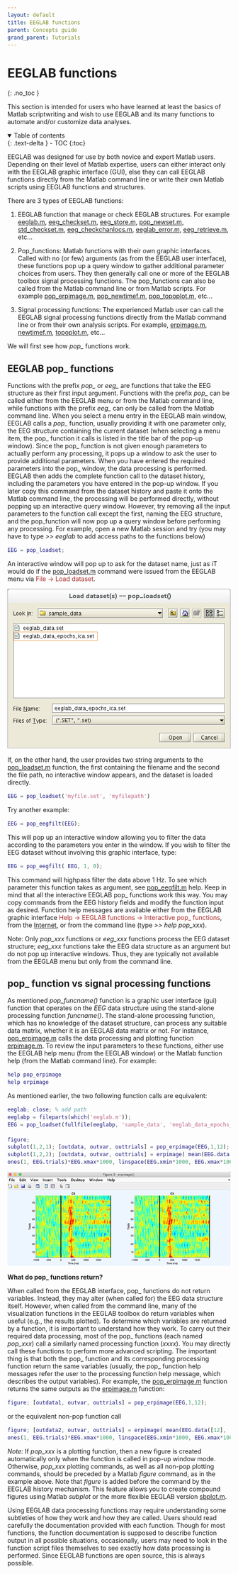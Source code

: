 ```yaml
---
layout: default
title: EEGLAB functions
parent: Concepts guide
grand_parent: Tutorials
---
```

EEGLAB functions
=======
{: .no_toc }

This section is intended for users who have learned at least the basics
of Matlab scriptwriting and wish to use EEGLAB and its many functions
to automate and/or customize data analyses.

<details open markdown="block">
  <summary>
    Table of contents
  </summary>
  {: .text-delta }
- TOC
{:toc}
</details>

EEGLAB was designed for use by both novice and expert Matlab users.
Depending on their level of Matlab expertise, users can either interact
only with the EEGLAB graphic interface (GUI), else they can call EEGLAB
functions directly from the Matlab command line or write their own
Matlab scripts using EEGLAB functions and structures.

There are 3 types of EEGLAB functions:

1.  EEGLAB function that manage or check EEGLAB structures. For example
    [eeglab.m](http://sccn.ucsd.edu/eeglab/locatefile.php?file=eeglab.m), [eeg_checkset.m](http://sccn.ucsd.edu/eeglab/locatefile.php?file=eeg_checkset.m), [eeg_store.m](http://sccn.ucsd.edu/eeglab/locatefile.php?file=eeg_store.m), [pop_newset.m](http://sccn.ucsd.edu/eeglab/locatefile.php?file=pop_newset.m), [std_checkset.m](http://sccn.ucsd.edu/eeglab/locatefile.php?file=std_checkset.m), [eeg_checkchanlocs.m](http://sccn.ucsd.edu/eeglab/locatefile.php?file=eeg_checkchanlocs.m), [eeglab_error.m](http://sccn.ucsd.edu/eeglab/locatefile.php?file=eeglab_error.m), [eeg_retrieve.m](http://sccn.ucsd.edu/eeglab/locatefile.php?file=eeg_retrieve.m), etc...


2.  Pop_functions: Matlab functions with their own graphic interfaces.
    Called with no (or few) arguments (as from the EEGLAB user
    interface), these functions pop up a query window to gather
    additional parameter choices from users. They then generally call
    one or more of the EEGLAB toolbox signal processing functions. The
    pop_functions can also be called from the Matlab command line or
    from Matlab scripts. For example
    [pop_erpimage.m](http://sccn.ucsd.edu/eeglab/locatefile.php?file=pop_erpimage.m), [pop_newtimef.m](http://sccn.ucsd.edu/eeglab/locatefile.php?file=pop_newtimef.m), [pop_topoplot.m](http://sccn.ucsd.edu/eeglab/locatefile.php?file=pop_topoplot.m), etc...

3.  Signal processing functions: The experienced Matlab user can call
    the EEGLAB signal processing functions directly from the Matlab command line or
    from their own analysis scripts. For example,
    [erpimage.m](http://sccn.ucsd.edu/eeglab/locatefile.php?file=erpimage.m), [newtimef.m](http://sccn.ucsd.edu/eeglab/locatefile.php?file=newtimef.m), [topoplot.m](http://sccn.ucsd.edu/eeglab/locatefile.php?file=topoplot.m), etc...

We will first see how *pop_* functions work.

EEGLAB pop_ functions
----------------------

Functions with the prefix *pop_* or *eeg_* are functions that take the
EEG structure as their first input argument. Functions with the prefix
*pop_* can be called either from the EEGLAB menu or from the Matlab
command line, while functions with the prefix *eeg_* can only be called
from the Matlab command line. When you select a menu entry in the EEGLAB
main window, EEGLAB calls a *pop_* function, usually providing it with
one parameter only, the EEG structure containing the current dataset
(when selecting a menu item, the pop_ function it calls is listed in
the title bar of the pop-up window). Since the pop_ function is not
given enough parameters to actually perform any processing, it pops up a
window to ask the user to provide additional parameters. When you have
entered the required parameters into the pop_ window, the data
processing is performed. EEGLAB then adds the complete function call to
the dataset history, including the parameters you have entered in the
pop-up window. If you later copy this command from the dataset history
and paste it onto the Matlab command line, the processing will be
performed directly, without popping up an interactive query window.
However, try removing all the input parameters to the function call
except the first, naming the EEG structure, and the pop_function will now
pop up a query window before performing any processing.
For example, open a new Matlab session and try (you may have to type
*\>\> eeglab* to add access paths to the functions below)

``` matlab
EEG = pop_loadset;
```

An interactive window will pop up to ask for the dataset name, just as iT would do if the [pop_loadset.m](http://sccn.ucsd.edu/eeglab/locatefile.php?file=pop_loadset.m) command were issued from
the EEGLAB menu via <font color=brown>File → Load dataset</font>. 

![Image:Pop_loadset.png](/assets/images/Pop_loadset2.png)

If,
on the other hand, the user provides two string arguments to the [pop_loadset.m](http://sccn.ucsd.edu/eeglab/locatefile.php?file=pop_loadset.m) function, the first containing the filename and
the second the file path, no interactive window appears, and the dataset
is loaded directly.

``` matlab
EEG = pop_loadset('myfile.set', 'myfilepath')
```

Try another example:

``` matlab
EEG = pop_eegfilt(EEG);
```

This will pop up an interactive window allowing you to filter the data
according to the parameters you enter in the window. If you wish to
filter the EEG dataset without involving this graphic interface, type:

``` matlab
EEG = pop_eegfilt( EEG, 1, 0);
```

This command will highpass filter the data above 1 Hz. To see which parameter this function takes as argument, see [pop_eegfilt.m](http://sccn.ucsd.edu/eeglab/locatefile.php?file=pop_eegfilt.m)
help. Keep in mind that all the interactive EEGLAB pop_ functions work
this way. You may copy commands from the EEG history fields and modify
the function input as desired. Function help messages are available
either from the EEGLAB graphic interface <font color=brown>Help →
EEGLAB functions → Interactive pop_ functions</font>, from the
[Internet](http://sccn.ucsd.edu/eeglab/allfunctions/), or from the
command line (type *\>\> help pop_xxx*).

Note: Only *pop_xxx* functions or *eeg_xxx*
functions process the EEG dataset structure; *eeg_xxx* functions
take the EEG data structure as an argument but do not pop up
interactive windows. Thus, they are typically not available from the
EEGLAB menu but only from the command line.

pop_ function vs signal processing functions
----------------------

As mentioned *pop_funcname()* function is
a graphic user interface (gui) function that operates on the *EEG* data
structure using the stand-alone processing function *funcname()*. The
stand-alone processing function, which has no knowledge of the dataset
structure, can process any suitable data matrix, whether it is an EEGLAB
data matrix or not.
For instance, [pop_erpimage.m](http://sccn.ucsd.edu/eeglab/locatefile.php?file=pop_erpimage.m) calls the data processing and
plotting function [erpimage.m](http://sccn.ucsd.edu/eeglab/locatefile.php?file=erpimage.m). To review the input parameters
to these functions, either use the EEGLAB help menu (from the EEGLAB
window) or the Matlab function help (from the Matlab command line). For
example:

``` matlab
help pop_erpimage
help erpimage
```

As mentioned earlier, the two following function calls are equivalent:

``` matlab
eeglab; close; % add path
eeglabp = fileparts(which('eeglab.m'));
EEG = pop_loadset(fullfile(eeglabp, 'sample_data', 'eeglab_data_epochs_ica.set'));

figure; 
subplot(1,2,1); [outdata, outvar, outtrials] = pop_erpimage(EEG,1,12);
subplot(1,2,2); [outdata, outvar, outtrials] = erpimage( mean(EEG.data([12], :),1), ...
ones(1, EEG.trials)*EEG.xmax*1000, linspace(EEG.xmin*1000, EEG.xmax*1000, EEG.pnts), 'C3', 5, 0 );
```

![](/assets/images/erpimage_same.png)

**What do pop_ functions return?**

When called from the EEGLAB interface, pop_ functions do not return
variables. Instead, they may alter (when called for) the EEG data
structure itself. However, when called from the command line, many of
the visualization functions in the EEGLAB toolbox do return variables
when useful (e.g., the results plotted). To determine which variables
are returned by a function, it is important to understand how they work.
To carry out their required data processing, most of the pop_ functions
(each named *pop_xxx*) call a similarly named processing
function (*xxxx*). You may directly call these functions to
perform more advanced scripting. The important thing
is that both the pop_ function and its corresponding processing
function return the same variables (usually, the pop_ function help
messages refer the user to the processing function help message, which
describes the output variables). For example, the [pop_erpimage.m](http://sccn.ucsd.edu/eeglab/locatefile.php?file=pop_erpimage.m) function returns the same outputs as the [erpimage.m](http://sccn.ucsd.edu/eeglab/locatefile.php?file=erpimage.m) function:

``` matlab
figure; [outdata1, outvar, outtrials] = pop_erpimage(EEG,1,12);
```

or the equivalent non-pop function call

``` matlab
figure; [outdata2, outvar, outtrials] = erpimage( mean(EEG.data([12], :),1), ...
ones(1, EEG.trials)*EEG.xmax*1000, linspace(EEG.xmin*1000, EEG.xmax*1000, EEG.pnts), 'C3', 5, 0 ); close
```

*Note:* If *pop_xxx* is a plotting function, then a
new figure is created automatically only when the function is called in
pop-up window mode. Otherwise, *pop_xxx* plotting commands,
as well as all non-pop plotting commands, should be
preceded by a Matlab *figure* command, as in the example above. Note that
*figure* is added before the command by the EEGLAB history
mechanism. This feature allows you to create compound figures using
Matlab *subplot* or the more flexible EEGLAB version [sbplot.m](http://sccn.ucsd.edu/eeglab/locatefile.php?file=sbplot.m).


Using EEGLAB data processing functions may require understanding some
subtleties of how they work and how they are called. Users should read
carefully the documentation provided with each function. Though for most
functions, the function documentation is supposed to describe function
output in all possible situations, occasionally, users may need to look in
the function script files themselves to see exactly how data processing
is performed. Since EEGLAB functions are open source, this is always
possible.


